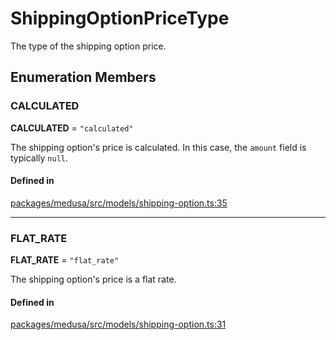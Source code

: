# ShippingOptionPriceType

The type of the shipping option price.

## Enumeration Members

### CALCULATED

 **CALCULATED** = ``"calculated"``

The shipping option's price is calculated. In this case, the `amount` field is typically `null`.

#### Defined in

[packages/medusa/src/models/shipping-option.ts:35](https://github.com/medusajs/medusa/blob/3d9f5ae63/packages/medusa/src/models/shipping-option.ts#L35)

___

### FLAT\_RATE

 **FLAT\_RATE** = ``"flat_rate"``

The shipping option's price is a flat rate.

#### Defined in

[packages/medusa/src/models/shipping-option.ts:31](https://github.com/medusajs/medusa/blob/3d9f5ae63/packages/medusa/src/models/shipping-option.ts#L31)
